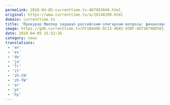 ```yaml
---
permalink: 2018-04-05-currenttime.tv-867983848.html
original: https://www.currenttime.tv/a/29148200.html
domain: currenttime.tv
title: 'Прокурор Мюллер задавал российским олигархам вопросы: финансировали ли они кампанию Трампа'
image: https://gdb.currenttime.tv/FF1B449E-DC23-4EA5-93BF-4D73A74DD501_w1200_r1_s.jpg
date: 2018-04-05 15:52:26
category: news
translations: 
 - 'en'
 - 'es'
 - 'de'
 - 'ja'
 - 'fr'
 - 'it'
 - 'zh-CN'
 - 'zh-TW'
 - 'ar'
 - 'pt'
 - 'hy'
---
```


